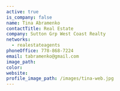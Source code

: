 ```yaml
---
active: true
is_company: false
name: Tina Abramenko
contactTitle: Real Estate
company: Sutton Grp West Coast Realty
networks:
  - realestateagents
phoneOffice: 778-868-7224
email: tabramenko@gmail.com
image_path:
color:
website:
profile_image_path: /images/tina-web.jpg
---
```



